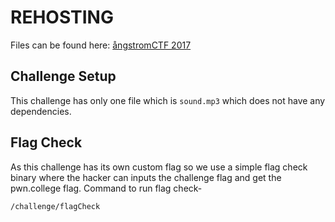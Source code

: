 # REHOSTING

Files can be found here: [ångstromCTF 2017](https://github.com/blairsec/challenges/blob/master/angstromctf/2017/crypto/knock_knock)

## Challenge Setup
This challenge has only one file which is `sound.mp3` which does not have any dependencies.

## Flag Check
As this challenge has its own custom flag so we use a simple flag check binary where the hacker can inputs the challenge flag and get the pwn.college flag.
Command to run flag check-
```
/challenge/flagCheck
```